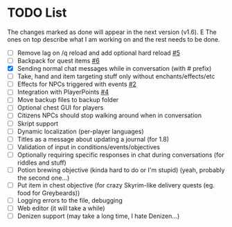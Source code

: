 # TODO List

The changes marked as done will appear in the next version (v1.6). E The ones on top describe what I am working on and the rest needs to be done.

* [ ] Remove lag on /q reload and add optional hard reload [#5](/Co0sh/BetonQuest/issues/5)
* [ ] Backpack for quest items [#6](/Co0sh/BetonQuest/issues/6)
* [X] Sending normal chat messages while in conversation (with # prefix)
* [ ] Take, hand and item targeting stuff only without enchants/effects/etc
* [ ] Effects for NPCs triggered with events [#2](/Co0sh/BetonQuest/issues/2)
* [ ] Integration with PlayerPoints [#4](/Co0sh/BetonQuest/issues/4)
* [ ] Move backup files to backup folder
* [ ] Optional chest GUI for players
* [ ] Citizens NPCs should stop walking around when in conversation
* [ ] Skript support
* [ ] Dynamic localization (per-player languages)
* [ ] Titles as a message about updating a journal (for 1.8)
* [ ] Validation of input in conditions/events/objectives
* [ ] Optionally requiring specific responses in chat during conversations (for riddles and stuff)
* [ ] Potion brewing objective (kinda hard to do or I'm stupid) (yeah, probably the second one...)
* [ ] Put item in chest objective (for crazy Skyrim-like delivery quests (eg. food for Greybeards))
* [ ] Logging errors to the file, debugging
* [ ] Web editor (it will take a while)
* [ ] Denizen support (may take a long time, I hate Denizen...)
